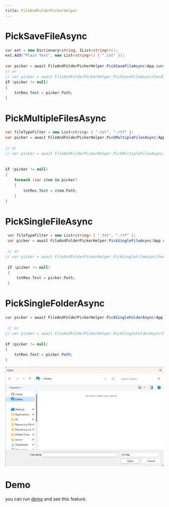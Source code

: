```yaml
---
title: FileAndFolderPickerHelper
---
```


# PickSaveFileAsync
```cs
var ext = new Dictionary<string, IList<string>>();
ext.Add("Plain Text", new List<string>() { ".txt" });

var picker = await FileAndFolderPickerHelper.PickSaveFileAsync(App.currentWindow, ext);
// or 
// var picker = await FileAndFolderPickerHelper.PickSaveFileAsync(hwnd, ext);
if (picker != null)
{
    txtRes.Text = picker.Path;
}
```

# PickMultipleFilesAsync
```cs
var fileTypeFilter = new List<string> { ".txt", ".rtf" };
var picker = await FileAndFolderPickerHelper.PickMultipleFilesAsync(App.currentWindow, fileTypeFilter);

// or 
// var picker = await FileAndFolderPickerHelper.PickMultipleFilesAsync(hwnd, fileTypeFilter);


if (picker != null)
{
    foreach (var item in picker)
    {
        txtRes.Text = item.Path;
    }
}
```

# PickSingleFileAsync
```cs
 var fileTypeFilter = new List<string> { ".txt", ".rtf" };
 var picker = await FileAndFolderPickerHelper.PickSingleFileAsync(App.currentWindow, fileTypeFilter);

 // or 
// var picker = await FileAndFolderPickerHelper.PickSingleFileAsync(hwnd, fileTypeFilter);

 if (picker != null)
 {
     txtRes.Text = picker.Path;
 }
```

# PickSingleFolderAsync
```cs
var picker = await FileAndFolderPickerHelper.PickSingleFolderAsync(App.currentWindow);

 // or 
// var picker = await FileAndFolderPickerHelper.PickSingleFolderAsync(hwnd);

if (picker != null)
{
    txtRes.Text = picker.Path;
}
```

![DevWinUI](https://raw.githubusercontent.com/ghost1372/DevWinUI-Resources/refs/heads/main/DevWinUI-Docs/Picker.png)

# Demo
you can run [demo](https://github.com/Ghost1372/DevWinUI) and see this feature.
